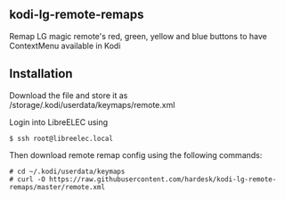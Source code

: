 ## kodi-lg-remote-remaps
Remap LG magic remote's red, green, yellow and blue buttons to have ContextMenu available in Kodi

## Installation
Download the file and store it as /storage/.kodi/userdata/keymaps/remote.xml

Login into LibreELEC using
```
$ ssh root@libreelec.local
```
Then download remote remap config using the following commands:
```
# cd ~/.kodi/userdata/keymaps
# curl -O https://raw.githubusercontent.com/hardesk/kodi-lg-remote-remaps/master/remote.xml
```
